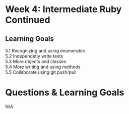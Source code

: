 # Week 4: Intermediate Ruby Continued
## Learning Goals

5.1 Recognizing and using enumerable  
5.2 Independetly write tests  
5.3 More objects and classes  
5.4 More writing and using methods  
5.5 Collaborate using git push/pull

# Questions & Learning Goals
N/A
